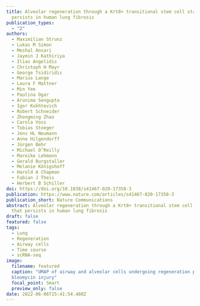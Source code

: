```yaml
---
title: Alveolar regeneration through a Krt8+ transitional stem cell state that
  persists in human lung fibrosis
publication_types:
  - "2"
authors:
  - Maximilian Strunz
  - Lukas M Simon
  - Meshal Ansari
  - Jaymin J Kathiriya
  - Ilias Angelidis
  - Christoph H Mayr
  - George Tsidiridis
  - Marius Lange
  - Laura F Mattner
  - Min Yee
  - Paulina Ogar
  - Arunima Sengupta
  - Igor Kukhtevich
  - Robert Schneider
  - Zhongming Zhao
  - Carola Voss
  - Tobias Stoeger
  - Jens HL Neumann
  - Anne Hilgendorff
  - Jürgen Behr
  - Michael O’Reilly
  - Mareike Lehmann
  - Gerald Burgstaller
  - Melanie Königshoff
  - Harold A Chapman
  - Fabian J Theis
  - Herbert B Schiller
doi: https://doi.org/10.1038/s41467-020-17358-3
publication: https://www.nature.com/articles/s41467-020-17358-3
publication_short: Nature Communications
abstract: Alveolar regeneration through a Krt8+ transitional stem cell state
  that persists in human lung fibrosis
draft: false
featured: false
tags:
  - Lung
  - Regeneration
  - Airway cells
  - Time course
  - scRNA-seq
image:
  filename: featured
  caption: "UMAP of airway and alveolar cells undergoing regeneration past
  bleomycin injury"
  focal_point: Smart
  preview_only: false
date: 2022-06-06T15:41:54.480Z
---
```

